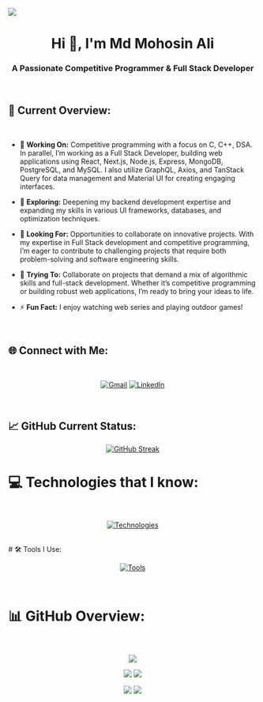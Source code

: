 
![](https://komarev.com/ghpvc/?username=mohosin2126&abbreviated=true)
<br>

<h1 align="center">Hi 👋, I'm Md Mohosin Ali</h1>
<h3 align="center">A Passionate Competitive Programmer & Full Stack Developer</h3>

<br>

## 👀 Current Overview:

<br>


- 🔭 **Working On:** Competitive programming with a focus on C, C++, DSA. In parallel, I’m working as a Full Stack Developer, building web applications using React, Next.js, Node.js, Express, MongoDB, PostgreSQL, and MySQL. I also utilize GraphQL, Axios, and TanStack Query for data management and Material UI for creating engaging interfaces.

- 🌱 **Exploring:** Deepening my backend development expertise and expanding my skills in various UI frameworks, databases, and optimization techniques.

- 👯 **Looking For:** Opportunities to collaborate on innovative projects. With my expertise in Full Stack development and competitive programming, I’m eager to contribute to challenging projects that require both problem-solving and software engineering skills.

- 🤔 **Trying To:** Collaborate on projects that demand a mix of algorithmic skills and full-stack development. Whether it’s competitive programming or building robust web applications, I’m ready to bring your ideas to life.

- ⚡ **Fun Fact:** I enjoy watching web series and playing outdoor games!


<br>

## 🌐 Connect with Me: 
<br>
<div align="center">


[![Gmail](https://img.shields.io/badge/Gmail-D14836?style=for-the-badge&logo=gmail&logoColor=white)](mailto:mohosin2126@gmail.com)
 [![LinkedIn](https://img.shields.io/badge/linkedin-%230077B5.svg?style=for-the-badge&logo=linkedin&logoColor=white)](https://www.linkedin.com/in/mohosin2126)  


</div>
<br>

## 📈 GitHub Current Status: 

<div align="center">

[![GitHub Streak](https://github-readme-streak-stats.herokuapp.com?user=Mohosin2126&theme=whatsapp-dark2&date_format=j%20M%5B%20Y%5D)](https://git.io/streak-stats)

</div>


# 💻 Technologies that I know:

<br>

<p align="center">
  <a href="https://skillicons.dev">
   <img src="https://skillicons.dev/icons?i=html,css,tailwind,materialui,react,redux,nextjs,javascript,firebase,express,nodejs,mongodb,mysql,postgres,sequelize,graphql&perline=16" alt="Technologies">
  </a>
</p>

<br>
# 🛠️ Tools I Use:

<br>

<p align="center">
  <a href="https://skillicons.dev">
    <img src="https://skillicons.dev/icons?i=git,github,npm,vscode,webstorm,postman,figma,netlify,vercel&perline=12" alt="Tools">
  </a>
</p>

<br>

# 📊 GitHub Overview:
<br>

<div align="center">

![](http://github-profile-summary-cards.vercel.app/api/cards/profile-details?username=Mohosin2126&theme=blue_green)

</div>

<div align="center">

![](http://github-profile-summary-cards.vercel.app/api/cards/repos-per-language?username=Mohosin2126&theme=blue_green)
![](http://github-profile-summary-cards.vercel.app/api/cards/most-commit-language?username=Mohosin2126&theme=blue_green)

![](http://github-profile-summary-cards.vercel.app/api/cards/stats?username=Mohosin2126&theme=blue_green)
![](http://github-profile-summary-cards.vercel.app/api/cards/productive-time?username=Mohosin2126&theme=blue_green&utcOffset=8)

</div>




